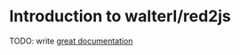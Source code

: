 # Introduction to walterl/red2js

TODO: write [great documentation](http://jacobian.org/writing/what-to-write/)
